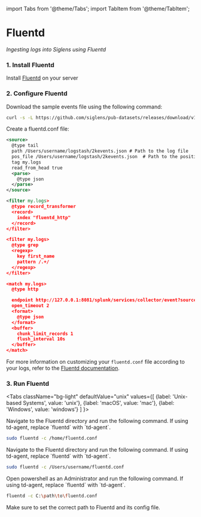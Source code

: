 import Tabs from '@theme/Tabs';
import TabItem from '@theme/TabItem';

# Fluentd

_Ingesting logs into Siglens using Fluentd_

### 1. Install Fluentd

Install <a href="https://docs.fluentd.org/installation" target="_blank">Fluentd</a> on your server

### 2. Configure Fluentd

Download the sample events file using the following command:
```bash
curl -s -L https://github.com/siglens/pub-datasets/releases/download/v1.0.0/2kevents.json.tar.gz -o 2kevents.json.tar.gz && tar -xvf 2kevents.json.tar.gz
```

Create a fluentd.conf file:
```xml title="fluentd.conf"
<source>
  @type tail
  path /Users/username/logstash/2kevents.json # Path to the log file
  pos_file /Users/username/logstash/2kevents.json  # Path to the position file
  tag my.logs
  read_from_head true
  <parse>
    @type json
  </parse>
</source>

<filter my.logs>
  @type record_transformer
  <record>
    index "fluentd_http"
  </record>
</filter>

<filter my.logs>
  @type grep
  <regexp>
    key first_name
    pattern /.+/
  </regexp>
</filter>

<match my.logs>
  @type http

  endpoint http://127.0.0.1:8081/splunk/services/collector/event?source=fluentd_source
  open_timeout 2
  <format>
    @type json
  </format>
  <buffer>
    chunk_limit_records 1
    flush_interval 10s
  </buffer>
</match>
```
For more information on customizing your `fluentd.conf` file according to your logs, refer to the [Fluentd documentation](https://docs.fluentd.org/configuration).

### 3. Run Fluentd

<Tabs
  className="bg-light"
  defaultValue="unix"
  values={[
    {label: 'Unix-based Systems', value: 'unix'},
    {label: 'macOS', value: 'mac'},
    {label: 'Windows', value: 'windows'}
  ]
}>

<TabItem value="unix">
Navigate to the Fluentd directory and run the following command. If using td-agent, replace `fluentd` with `td-agent`.

```bash
sudo fluentd -c /home/fluentd.conf
```
</TabItem>

<TabItem value="mac">
Navigate to the Fluentd directory and run the following command. If using td-agent, replace `fluentd` with `td-agent`.

```bash
sudo fluentd -c /Users/username/fluentd.conf
```
</TabItem>

<TabItem value="windows">
Open powershell as an Administrator and run the following command. If using td-agent, replace `fluentd` with `td-agent`.

```bash
fluentd -c C:\path\to\fluentd.conf
```
</TabItem>

</Tabs>

Make sure to set the correct path to Fluentd and its config file.